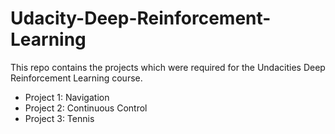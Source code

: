 # Udacity-Deep-Reinforcement-Learning
This repo contains the projects which were required for the Undacities Deep Reinforcement Learning course.
- Project 1: Navigation
- Project 2: Continuous Control
- Project 3: Tennis
